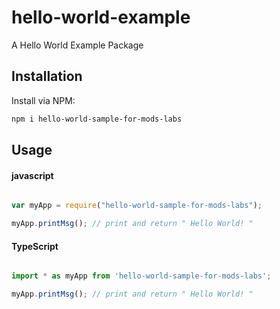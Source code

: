 # hello-world-example
A Hello World Example Package

## Installation
Install via NPM:

```bash
npm i hello-world-sample-for-mods-labs

```

## Usage

#### javascript

```javascript

var myApp = require("hello-world-sample-for-mods-labs");

myApp.printMsg(); // print and return " Hello World! " 

```

#### TypeScript

```typescript

import * as myApp from 'hello-world-sample-for-mods-labs';

myApp.printMsg(); // print and return " Hello World! " 


```
